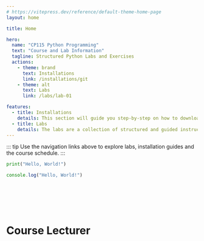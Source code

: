 ```yaml
---
# https://vitepress.dev/reference/default-theme-home-page
layout: home

title: Home

hero:
  name: "CP115 Python Programming"
  text: "Course and Lab Information"
  tagline: Structured Python Labs and Exercises
  actions:
    - theme: brand
      text: Installations
      link: /installations/git
    - theme: alt
      text: Labs
      link: /labs/lab-01

features:
  - title: Installations
    details: This section will guide you step-by-step on how to download and install all the necessary software and tools that we are going to need in this course
  - title: Labs
    details: The labs are a collection of structured and guided instructions that we can do together to understand Python concepts better
---
```


::: tip
Use the navigation links above to explore labs, installation guides and the course schedule.
:::

<CodeGroup>
<CodeGroupItem title="Python" active>

```python
print("Hello, World!")
```

</CodeGroupItem>
<CodeGroupItem title="JavaScript">

```js
console.log("Hello, World!")
```

</CodeGroupItem>
</CodeGroup>




<script setup>
import { VPTeamMembers } from 'vitepress/theme'

const members = [
  {
    avatar: 'https://github.com/Aiman-Haris.png',
    name: 'Muhammad Aiman Haris',
    title: 'Lecturer',
    org : 'Kolej Matrikulasi Labuan',
    desc : 'I have several years of experience in teaching programming using **Python**, **Java** and **JavaScript**. If you have any questions, please don\'t hesitate to reach out via the link below. Enjoy the course!',
    links: [
      {icon : 'whatsapp', link :'https://wasap.my/+60143294625'},
      { icon: 'gmail', link: 'mailto:bm-3570@moe-dl.edu.my' },
      { icon: 'github', link: 'https://github.com/Aiman-Haris' }
      
    ]
  },

]
</script>

<br>
<br>
<br>
<br>


# Course Lecturer

<VPTeamMembers size="small" :members />

